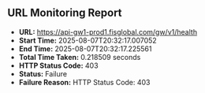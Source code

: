 ## URL Monitoring Report

- **URL:** https://api-gw1-prod1.fisglobal.com/gw/v1/health
- **Start Time:** 2025-08-07T20:32:17.007052
- **End Time:** 2025-08-07T20:32:17.225561
- **Total Time Taken:** 0.218509 seconds
- **HTTP Status Code:** 403
- **Status:** Failure
- **Failure Reason:** HTTP Status Code: 403
